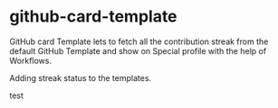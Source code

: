 # github-card-template
GitHub card Template lets to fetch all the contribution streak from the default GitHub Template and show on Special profile with the help of Workflows.

Adding streak status to the templates.

test
